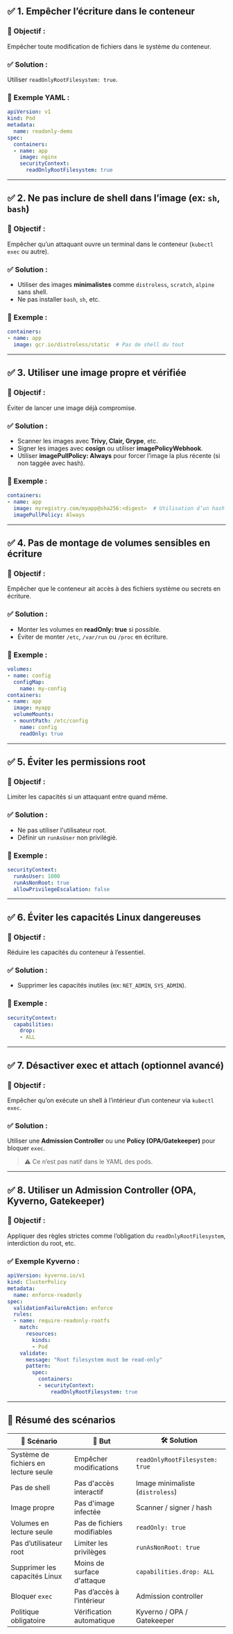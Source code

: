 ## ✅ 1. **Empêcher l’écriture dans le conteneur**

### 🎯 Objectif :

Empêcher toute modification de fichiers dans le système du conteneur.

### ✅ Solution :

Utiliser `readOnlyRootFilesystem: true`.

### 📄 Exemple YAML :

```yaml
apiVersion: v1
kind: Pod
metadata:
  name: readonly-demo
spec:
  containers:
  - name: app
    image: nginx
    securityContext:
      readOnlyRootFilesystem: true
```

---

## ✅ 2. **Ne pas inclure de shell dans l’image (ex: `sh`, `bash`)**

### 🎯 Objectif :

Empêcher qu’un attaquant ouvre un terminal dans le conteneur (`kubectl exec` ou autre).

### ✅ Solution :

* Utiliser des images **minimalistes** comme `distroless`, `scratch`, `alpine` sans shell.
* Ne pas installer `bash`, `sh`, etc.

### 📄 Exemple :

```yaml
containers:
- name: app
  image: gcr.io/distroless/static  # Pas de shell du tout
```

---

## ✅ 3. **Utiliser une image propre et vérifiée**

### 🎯 Objectif :

Éviter de lancer une image déjà compromise.

### ✅ Solution :

* Scanner les images avec **Trivy, Clair, Grype**, etc.
* Signer les images avec **cosign** ou utiliser **imagePolicyWebhook**.
* Utiliser **imagePullPolicy: Always** pour forcer l’image la plus récente (si non taggée avec hash).

### 📄 Exemple :

```yaml
containers:
- name: app
  image: myregistry.com/myapp@sha256:<digest>  # Utilisation d’un hash (immuable)
  imagePullPolicy: Always
```

---

## ✅ 4. **Pas de montage de volumes sensibles en écriture**

### 🎯 Objectif :

Empêcher que le conteneur ait accès à des fichiers système ou secrets en écriture.

### ✅ Solution :

* Monter les volumes en **readOnly: true** si possible.
* Éviter de monter `/etc`, `/var/run` ou `/proc` en écriture.

### 📄 Exemple :

```yaml
volumes:
- name: config
  configMap:
    name: my-config
containers:
- name: app
  image: myapp
  volumeMounts:
  - mountPath: /etc/config
    name: config
    readOnly: true
```

---

## ✅ 5. **Éviter les permissions root**

### 🎯 Objectif :

Limiter les capacités si un attaquant entre quand même.

### ✅ Solution :

* Ne pas utiliser l'utilisateur root.
* Définir un `runAsUser` non privilégié.

### 📄 Exemple :

```yaml
securityContext:
  runAsUser: 1000
  runAsNonRoot: true
  allowPrivilegeEscalation: false
```

---

## ✅ 6. **Éviter les capacités Linux dangereuses**

### 🎯 Objectif :

Réduire les capacités du conteneur à l’essentiel.

### ✅ Solution :

* Supprimer les capacités inutiles (ex: `NET_ADMIN`, `SYS_ADMIN`).

### 📄 Exemple :

```yaml
securityContext:
  capabilities:
    drop:
    - ALL
```

---

## ✅ 7. **Désactiver exec et attach (optionnel avancé)**

### 🎯 Objectif :

Empêcher qu’on exécute un shell à l’intérieur d’un conteneur via `kubectl exec`.

### ✅ Solution :

Utiliser une **Admission Controller** ou une **Policy (OPA/Gatekeeper)** pour bloquer `exec`.

> ⚠️ Ce n’est pas natif dans le YAML des pods.

---

## ✅ 8. **Utiliser un Admission Controller (OPA, Kyverno, Gatekeeper)**

### 🎯 Objectif :

Appliquer des règles strictes comme l’obligation du `readOnlyRootFilesystem`, interdiction du root, etc.

### ✅ Exemple Kyverno :

```yaml
apiVersion: kyverno.io/v1
kind: ClusterPolicy
metadata:
  name: enforce-readonly
spec:
  validationFailureAction: enforce
  rules:
  - name: require-readonly-rootfs
    match:
      resources:
        kinds:
        - Pod
    validate:
      message: "Root filesystem must be read-only"
      pattern:
        spec:
          containers:
          - securityContext:
              readOnlyRootFilesystem: true
```

---

## 📌 Résumé des scénarios

| 🧩 Scénario                          | 🔐 But                      | 🛠️ Solution                     |
| ------------------------------------ | --------------------------- | -------------------------------- |
| Système de fichiers en lecture seule | Empêcher modifications      | `readOnlyRootFilesystem: true`   |
| Pas de shell                         | Pas d'accès interactif      | Image minimaliste (`distroless`) |
| Image propre                         | Pas d'image infectée        | Scanner / signer / hash          |
| Volumes en lecture seule             | Pas de fichiers modifiables | `readOnly: true`                 |
| Pas d’utilisateur root               | Limiter les privilèges      | `runAsNonRoot: true`             |
| Supprimer les capacités Linux        | Moins de surface d'attaque  | `capabilities.drop: ALL`         |
| Bloquer `exec`                       | Pas d’accès à l’intérieur   | Admission controller             |
| Politique obligatoire                | Vérification automatique    | Kyverno / OPA / Gatekeeper       |